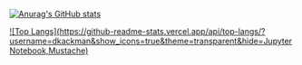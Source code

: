 [![Anurag's GitHub stats](https://github-readme-stats.vercel.app/api?username=dkackman&show_icons=true&theme=transparent)](https://github.com/anuraghazra/github-readme-stats)

[![Top Langs](https://github-readme-stats.vercel.app/api/top-langs/?username=dkackman&show_icons=true&theme=transparent&hide=Jupyter Notebook,Mustache)](https://github.com/anuraghazra/github-readme-stats)
